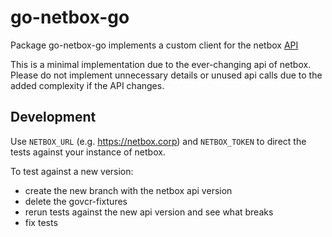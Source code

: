 <!--
SPDX-FileCopyrightText: 2025 SAP SE or an SAP affiliate company

SPDX-License-Identifier: Apache-2.0
-->

go-netbox-go
============

Package go-netbox-go implements a custom client for the netbox [API][1]

This is a minimal implementation due to the ever-changing api of netbox.
Please do not implement unnecessary details or unused api calls due to the added complexity if the API changes.

Development
-----------
Use `NETBOX_URL` (e.g. https://netbox.corp) and `NETBOX_TOKEN` to direct the tests against your instance of netbox.

To test against a new version:
- create the new branch with the netbox api version
- delete the govcr-fixtures
- rerun tests against the new api version and see what breaks
- fix tests



[1]: https://netbox.readthedocs.io/en/stable/
